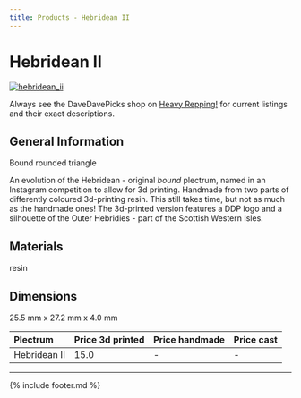 ```yaml
---
title: Products - Hebridean II
---
```

# Hebridean II

[![hebridean_ii](../../assets/images/hebridean_ii.jpg "Hebridean_ii")](/picks/hebridean_ii)

Always see the DaveDavePicks shop on [Heavy Repping!](https://www.heavyrepping.com/store/shop/davedavepicks/) for current listings and their exact descriptions.

## General Information
Bound rounded triangle

An evolution of the Hebridean - original *bound* plectrum, named in an Instagram competition to allow for 3d printing. Handmade from two parts of differently coloured 3d-printing resin. This still takes time, but not as much as the handmade ones! The 3d-printed version features a DDP logo and a silhouette of the Outer Hebridies - part of the Scottish Western Isles.

## Materials
resin

## Dimensions
25.5 mm x 27.2 mm x 4.0 mm

| **Plectrum**                                        | **Price 3d printed**   | **Price handmade**   | **Price cast**   |
|:----------------------------------------------------|:-----------------------|:---------------------|:-----------------|
| Hebridean II                                          | 15.0               | -             | -         |

---

{% include footer.md %}